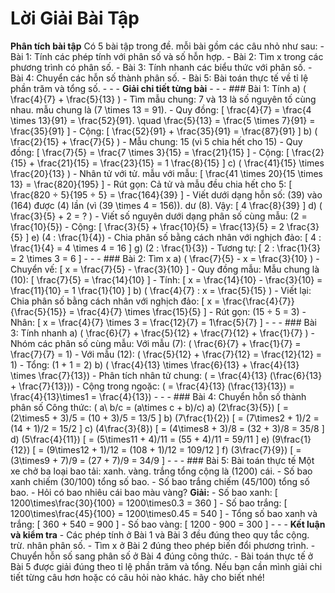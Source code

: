 # Lời Giải Bài Tập

**Phân tích bài tập**
Có 5 bài tập trong đề. mỗi bài gồm các câu nhỏ như sau: - Bài 1: Tính các phép tính với phân số và số hỗn hợp. - Bài 2: Tìm x trong các phương trình có phân số. - Bài 3: Tính nhanh các biểu thức với phân số. - Bài 4: Chuyển các hỗn số thành phân số. - Bài 5: Bài toán thực tế về tỉ lệ phần trăm và tổng số. -  -  - **Giải chi tiết từng bài** -  -  - ### Bài 1: Tính
a) \( \frac{4}{7} + \frac{5}{13} \) - Tìm mẫu chung: 7 và 13 là số nguyên tố cùng nhau. mẫu chung là \(7 \times 13 = 91\). - Quy đồng: 
  \[
  \frac{4}{7} = \frac{4 \times 13}{91} = \frac{52}{91}. \quad \frac{5}{13} = \frac{5 \times 7}{91} = \frac{35}{91}
  \] - Cộng: 
  \[
  \frac{52}{91} + \frac{35}{91} = \frac{87}{91}
  \]
b) \( \frac{2}{15} + \frac{7}{5} \) - Mẫu chung: 15 (vì 5 chia hết cho 15) - Quy đồng:
  \[
  \frac{7}{5} = \frac{7 \times 3}{15} = \frac{21}{15}
  \] - Cộng:
  \[
  \frac{2}{15} + \frac{21}{15} = \frac{23}{15} = 1 \frac{8}{15}
  \]
c) \( \frac{41}{15} \times \frac{20}{13} \) - Nhân tử với tử. mẫu với mẫu:
  \[
  \frac{41 \times 20}{15 \times 13} = \frac{820}{195}
  \] - Rút gọn:
  Cả tử và mẫu đều chia hết cho 5:
  \[
  \frac{820 ÷ 5}{195 ÷ 5} = \frac{164}{39}
  \] - Viết dưới dạng hỗn số:
  \(39\) vào \(164\) được \(4\) lần (vì \(39 \times 4 = 156\)). dư \(8\).
  Vậy:
  \[
  4 \frac{8}{39}
  \]
d) \( \frac{3}{5} + 2 = ? \) - Viết số nguyên dưới dạng phân số cùng mẫu:
  \(2 = \frac{10}{5}\) - Cộng:
  \[
  \frac{3}{5} + \frac{10}{5} = \frac{13}{5} = 2 \frac{3}{5}
  \]
e) \(4 : \frac{1}{4}\) - Chia phân số bằng cách nhân với nghịch đảo:
  \[
  4 : \frac{1}{4} = 4 \times 4 = 16
  \]
g) \(2 : \frac{1}{3}\) - Tương tự:
  \[
  2 : \frac{1}{3} = 2 \times 3 = 6
  \] -  -  - ### Bài 2: Tìm x
a) \( \frac{7}{5} - x = \frac{3}{10} \) - Chuyển vế:
  \[
  x = \frac{7}{5} - \frac{3}{10}
  \] - Quy đồng mẫu:
  Mẫu chung là \(10\):
  \[
  \frac{7}{5} = \frac{14}{10}
  \] - Tính:
  \[
  x = \frac{14}{10} - \frac{3}{10} = \frac{11}{10} = 1 \frac{1}{10}
  \]
b) \( \frac{4}{7} : x = \frac{5}{15} \) - Viết lại:
  Chia phân số bằng cách nhân với nghịch đảo:
  \[
  x = \frac{\frac{4}{7}}{\frac{5}{15}} = \frac{4}{7} \times \frac{15}{5}
  \] - Rút gọn:
  \(15 ÷ 5 = 3\) - Nhân:
  \[
  x = \frac{4}{7} \times 3 = \frac{12}{7} = 1\frac{5}{7}
  \] -  -  - ### Bài 3: Tính nhanh
a) \( \frac{6}{7} + \frac{5}{12} + \frac{7}{12} + \frac{1}{7} \) - Nhóm các phân số cùng mẫu:
  Với mẫu \(7\):
  \( \frac{6}{7} + \frac{1}{7} = \frac{7}{7} = 1\) - Với mẫu \(12\):
  \( \frac{5}{12} + \frac{7}{12} = \frac{12}{12} = 1\) - Tổng:
  \(1 + 1 = 2\)
b) \( \frac{4}{13} \times \frac{6}{13} + \frac{4}{13} \times \frac{7}{13}\) - Phân tích nhân tử chung:
  \( = \frac{4}{13} (\frac{6}{13} + \frac{7}{13})\) - Cộng trong ngoặc:
   \( = \frac{4}{13} (\frac{13}{13}) = \frac{4}{13}\times1 = \frac{4}{13}\) -  -  - ### Bài 4: Chuyển hỗn số thành phân số
Công thức: \( a\ b/c = (a\times c + b)/c\)
a) \(2\frac{3}{5}\)
\[ = (2\times5 + 3)/5 = (10 + 3)/5 = 13/5
\]
b) \(7\frac{1}{2}\)
\[ = (7\times2 + 1)/2 = (14 + 1)/2 = 15/2
\]
c) \(4\frac{3}{8}\)
\[ = (4\times8 + 3)/8 = (32 + 3)/8 = 35/8
\]
d) \(5\frac{4}{11}\)
\[ = (5\times11 + 4)/11 = (55 + 4)/11 = 59/11
\]
e) \(9\frac{1}{12}\)
\[ = (9\times12 + 1)/12 = (108 + 1)/12 = 109/12
\]
f) \(3\frac{7}{9}\)
\[ = (3\times9 + 7)/9 = (27 + 7)/9 = 34/9
\] -  -  - ### Bài 5: Bài toán thực tế
Một xe chở ba loại bao tải: xanh. vàng. trắng tổng cộng là \(1200\) cái. - Số bao xanh chiếm \(30/100\) tổng số bao. - Số bao trắng chiếm \(45/100\) tổng số bao. - Hỏi có bao nhiêu cái bao màu vàng?
**Giải:** - Số bao xanh:
\[
1200\times\frac{30}{100} = 1200\times0.3 = 360
\] - Số bao trắng:
\[
1200\times\frac{45}{100} = 1200\times0.45 = 540
\] - Tổng số bao xanh và trắng:
\[
360 + 540 = 900
\] - Số bao vàng:
\[
1200 - 900 = 300
\] -  -  - **Kết luận và kiểm tra** - Các phép tính ở Bài 1 và Bài 3 đều đúng theo quy tắc cộng. trừ. nhân phân số. - Tìm x ở Bài 2 đúng theo phép biến đổi phương trình. - Chuyển hỗn số sang phân số ở Bài 4 đúng công thức. - Bài toán thực tế ở Bài 5 được giải đúng theo tỉ lệ phần trăm và tổng.
Nếu bạn cần mình giải chi tiết từng câu hơn hoặc có câu hỏi nào khác. hãy cho biết nhé!